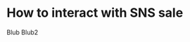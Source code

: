 # How to interact with SNS sale

<Tabs>
  <TabItem value="frontend" label='SNS Frontend'>
Blub
  </TabItem>
  <TabItem value="refs" label='References'>
Blub2
  </TabItem>
</Tabs>